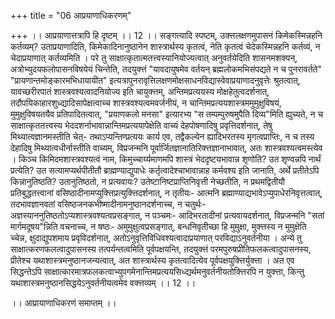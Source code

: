 +++
title = "06 आप्रयाणाधिकरणम्"

+++
।। आप्रयाणात्तत्रापि हि दृष्टम् ।। 12 ।। सङ्गत्यादि स्पष्टम्, उक्त्तलक्षणमुपासनं किमेकस्मिन्नहनि कर्तव्यम्? उताप्रयाणादिति, किमेकादिनानुष्ठानेन शास्त्रार्थस्य कृतत्वं, नेति कृतत्वं चेदेकस्मिन्नहनि कर्तव्यं, न चेदाप्रयाणात् कर्तव्यमिति । परे तु साक्षात्कृतात्मतत्त्वस्यानियोज्यत्वात् अनुवर्तयेदिति शासनमशक्यन्, अत्रोभ्युदयफलोपासनविषयेयं चिन्तेति, तदयुक्त्तं "यावदायुषमेव वर्तयन् ब्रह्मलोकमभिसंपद्यते न च पुनरावर्तते" "प्रायणान्तमोङ्कारमभिधायायीत" इत्यत्रापुनरावृत्तिलक्षणमोक्षसाधनविद्यास्वेवाप्रयाणादनुवृत्तेः श्रुतत्वात्, यावच्छरीरपातं शास्त्रवश्यत्वादनियोज्य इति चायुक्त्तम्, अन्तिमप्रत्ययस्य मोक्षहेतुत्वदर्शनात्, तदौपयिकाहारशुध्द्यादिसापेक्षत्वाच्च शास्त्रवश्यत्वमवर्जनीयं, न चान्तिमप्रत्ययशास्त्रममुमुक्षुविषयं, मुमुक्षुविषयतयैव प्रतिपादितत्वात्, "प्रयाणकलो मनसा" इत्यारभ्य "स तम्पम्पुरुषमुपैति दिव्य"मिति ह्युच्यते, न च साक्षात्कृततत्त्वस्य भेददशर्नाभावान्नान्तिमप्रत्ययापेक्षेति वाच्यं देहपोषणादिषु प्रवृत्तिदर्शनात्, तेषु मिथ्यात्वज्ञानमस्तीति चेत्- तथाऽप्यन्तिण्प्रत्ययः कार्य एव, तद्वैकल्येन ह्यादिभरतस्य मृगत्वप्राप्तिः, न च तस्य देहादिषु मिथ्यात्वधीर्नास्तीति वाच्यम्, विप्रजन्मनि पूर्वार्जितज्ञानातिरिक्त्तज्ञानाभावात्, अतः शास्त्रवश्यत्वमस्त्येव । किञ्च किमिदमशास्त्रवश्यत्वं नाम, किमुच्चार्य्यमाणमपि शास्त्रं भेददृष्टयभावान्न शृणोति? उत शृण्वन्नपि नार्थं प्रत्येति? उत सत्यामप्यर्थपीतीतौ ब्राह्मण्याद्युपाधेः कर्तृत्वादेश्चाभावान्नाह कर्मवश्य इति जानाति, अर्थे प्रतीतेऽपि किन्नानुतिष्ठति? उतानुतिष्ठतो, न प्रत्यवायः? उतेष्टानिष्टप्राप्तिनिवृत्ती नेच्छतीति, न प्रथमद्वितीयौ प्रतिबुद्धतत्त्वानां वसिष्ठादीनामप्युक्त्तिप्रत्युक्त्तिदर्शनात्, न तृतीयः- आत्मनि ब्रह्माण्याद्यभावेऽप्युपाधेरनिवृत्तत्वात्, तदभावज्ञानवतां वसिष्ठजनकभीष्मादीनामनुष्ठानदर्शनाच्च, न चतुर्थः- अज्ञस्याननुतिष्ठतोऽप्यशास्त्रवश्यत्वप्रसङ्गात्, न पञ्चमः- आदिभरतादीनां प्रत्यवायदर्शनात्, विप्रजन्मनि "सतां मार्गमदूषय"न्निति वचनाच्च, न षष्ठः- अमुमुक्षुत्वप्रसङ्गात्, बन्धनिवृतीच्छा हि मुमुक्षा, मुक्त्तस्य न मुमुक्षेति च्चेन्न, क्षुदाद्युपशमाय प्रवृविदर्शनात्, अतोऽनुवृत्तिविधिवश्यत्वादाप्रयाणात् परविद्याऽनुवर्तनीया । अन्ये तु साक्षात्करणफलत्वादुपासनस्य तत्पर्यन्तत्वमिति पूर्वपक्षयन्ति, तदयुक्त्तं परमपुरुषप्रीतिफलकत्वादुपासनस्य, प्रीतेश्च यथाशास्त्रमनुष्ठानजन्यत्वात्, अत शास्त्रार्थस्य कृतत्वादित्येव पूर्वपक्षयुक्त्तिर्युक्त्ता । अत एव सिद्धन्तेऽपि साक्षात्कारमात्रफलकत्वाभ्युपगमेनान्तिमप्रत्ययसिध्द्यर्थमनुवर्तनीयतोक्त्तिरपि न युक्त्ता, किन्तु यथाशास्त्रमनुष्ठानसिद्धयेऽनुवर्तनीयत्वमेव वक्त्तव्यम् ।। 12 ।।

।। आप्रायाणाधिकरणं समाप्तम् ।।

